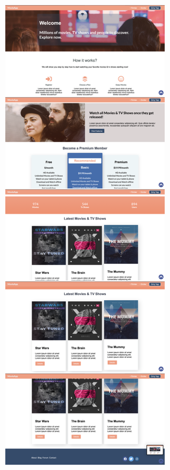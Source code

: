 <img src="https://github.com/musabeytekin/images/blob/main/view/1.png" style="width: 600px;" alt="index page">
<img src="https://github.com/musabeytekin/images/blob/main/view/2.png" style="width: 600px;" alt="index page">
<img src="https://github.com/musabeytekin/images/blob/main/view/3.png" style="width: 600px;" alt="index page">
<img src="https://github.com/musabeytekin/images/blob/main/view/4.png" style="width: 600px;" alt="index page">
<img src="https://github.com/musabeytekin/images/blob/main/view/5.png" style="width: 600px;" alt="index page">
